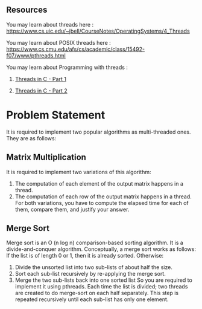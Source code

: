 ## Resources

You may learn about threads here : https://www.cs.uic.edu/~jbell/CourseNotes/OperatingSystems/4_Threads

You may learn about POSIX threads here : https://www.cs.cmu.edu/afs/cs/academic/class/15492-f07/www/pthreads.html

You may learn about Programming with threads :

1) [Threads in C - Part 1](https://www.youtube.com/watch?v=uA8X5zNOGw8&list=PL9IEJIKnBJjFZxuqyJ9JqVYmuFZHr7CFM&index=3)

2) [Threads in C - Part 2](https://www.youtube.com/watch?v=It0OFCbbTJE&list=PL9IEJIKnBJjFZxuqyJ9JqVYmuFZHr7CFM&index=3)

# Problem Statement
It is required to implement two popular algorithms as multi-threaded ones. They are as follows:
## Matrix Multiplication
It is required to implement two variations of this algorithm:
1. The computation of each element of the output matrix happens in a thread.
2. The computation of each row of the output matrix happens in a thread.
For both variations, you have to compute the elapsed time for each of them, compare them, and justify your answer.
## Merge Sort
Merge sort is an O (n log n) comparison-based sorting algorithm. It is a divide-and-conquer algorithm. Conceptually, a merge sort
works as follows:
If the list is of length 0 or 1, then it is already sorted. Otherwise:
1. Divide the unsorted list into two sub-lists of about half the size.
2. Sort each sub-list recursively by re-applying the merge sort.
3. Merge the two sub-lists back into one sorted list
So you are required to implement it using pthreads. Each time the list is divided; two threads are created to do merge-sort on each
half separately. This step is repeated recursively until each sub-list has only one element.
